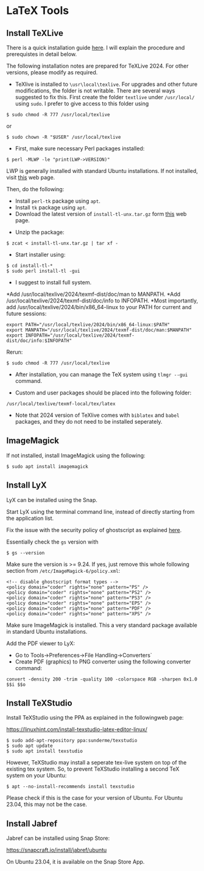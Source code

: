 # LaTeX Tools

## Install TeXLive

There is a quick installation guide [here][a]. I will explain the procedure and prerequistes in detail below. 

[a]: https://tug.org/texlive/quickinstall.html

The following installation notes are prepared for TeXLive 2024. For other versions, please modify as required.

* TeXlive is installed to `\usr\local\texlive`. For upgrades and other future modifications, the folder is not writable. There are several ways suggested to fix this. First create the folder `textlive` under `/usr/local/` using `sudo`. I prefer to give access to this folder using

```shell
$ sudo chmod -R 777 /usr/local/texlive
```

or

```shell
$ sudo chown -R "$USER" /usr/local/texlive
```


* First, make sure necessary Perl packages installed:

```
$ perl -MLWP -le "print(LWP->VERSION)"
```

LWP is generally installed with standard Ubuntu installations. If not installed, visit [this][c] web page.

[c]: https://lwp.interglacial.com/ch01_03.htm

Then, do the following:

* Install `perl-tk` package using `apt`.
* Install `tk` package using `apt`.
* Download the latest version of `install-tl-unx.tar.gz` form [this][b] web page.

[b]: https://mirror.dogado.de/tex-archive/systems/texlive/tlnet/

* Unzip the package:
```
$ zcat < install-tl-unx.tar.gz | tar xf -
```

* Start installer using:
```
$ cd install-tl-*
$ sudo perl install-tl -gui
```

* I suggest to install full system.

*Add /usr/local/texlive/2024/texmf-dist/doc/man to MANPATH.
*Add /usr/local/texlive/2024/texmf-dist/doc/info to INFOPATH.
*Most importantly, add /usr/local/texlive/2024/bin/x86_64-linux to your PATH for current and future sessions:

```
export PATH="/usr/local/texlive/2024/bin/x86_64-linux:$PATH"
export MANPATH="/usr/local/texlive/2024/texmf-dist/doc/man:$MANPATH"
export INFOPATH="/usr/local/texlive/2024/texmf-dist/doc/info:$INFOPATH"
```

Rerun:

```
$ sudo chmod -R 777 /usr/local/texlive
```

* After installation, you can manage the TeX system using `tlmgr --gui` command.

* Custom and user packages should be placed into the following folder:

```
/usr/local/texlive/texmf-local/tex/latex
```

* Note that 2024 version of TeXlive comes with `biblatex` and `babel` packages, and they do not need to be installed seperately.

## ImageMagick

If not installed, install ImageMagick using the following:

```
$ sudo apt install imagemagick
```

## Install LyX

LyX can be installed using the Snap.

Start LyX using the terminal command line, instead of directly starting from the application list.

Fix the issue with the security policy of ghostscript as explained [here][d].

[d]: https://stackoverflow.com/questions/52998331/imagemagick-security-policy-pdf-blocking-conversion


Essentially check the `gs` version with

```
$ gs --version
```

Make sure the version is >= 9.24. If yes, just remove this whole following section from `/etc/ImageMagick-6/policy.xml`:

```
<!-- disable ghostscript format types -->
<policy domain="coder" rights="none" pattern="PS" />
<policy domain="coder" rights="none" pattern="PS2" />
<policy domain="coder" rights="none" pattern="PS3" />
<policy domain="coder" rights="none" pattern="EPS" />
<policy domain="coder" rights="none" pattern="PDF" />
<policy domain="coder" rights="none" pattern="XPS" />
```

Make sure ImageMagick is installed. This a very standard package available in standard Ubuntu installations.

Add the PDF viewer to LyX:

* Go to Tools->Preferences->File Handling->Converters`
* Create PDF (graphics) to PNG converter using the following converter command:

```
convert -density 200 -trim -quality 100 -colorspace RGB -sharpen 0x1.0 $$i $$o
```


## Install TeXStudio

Install TeXStudio using the PPA as explained in the followingweb page:

<https://linuxhint.com/install-texstudio-latex-editor-linux/>

```
$ sudo add-apt-repository ppa:sunderme/texstudio
$ sudo apt update
$ sudo apt install texstudio
```

However, TeXStudio may install a seperate tex-live system on top of the existing tex system. So, to prevent TeXStudio installing a second TeX system on your Ubuntu:

```
$ apt --no-install-recommends install texstudio
```

Please check if this is the case for your version of Ubuntu. For Ubuntu 23.04, this may not be the case.


## Install Jabref

Jabref can be installed using Snap Store:

<https://snapcraft.io/install/jabref/ubuntu>

On Ubuntu 23.04, it is available on the Snap Store App.
